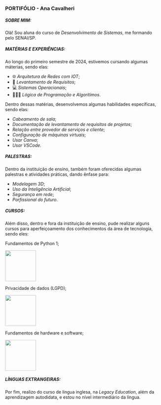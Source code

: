 ### PORTIFÓLIO - Ana Cavalheri

##### SOBRE MIM:
Olá! Sou aluna do curso de *Desenvolvimento de Sistemas*, me formando pelo SENAI/SP. 

##### MATÉRIAS E EXPERIÊNCIAS: 

Ao longo do primeiro semestre de 2024, estivemos cursando algumas máterias, sendo elas:
+ 🌐 *Arquitetura de Redes com IOT*;
+ 📝 *Levantamento de Requisitos*;
+ 💻 *Sistemas Operacionais*;
+ 👩🏻‍💻 *Lógica de Programação e Algoritimos*.

Dentro dessas matérias, desenvolvemos algumas habilidades específicas, sendo elas:
+ *Cabeamento de sala*;
+ *Documentação de levantamento de requisitos de projetos*;
+ *Relação entre provedor de serviços e cliente*;
+ *Configuração de máquinas virtuais*;
+ *Usar Canva*;
+ *Usar VSCode*.

##### PALESTRAS:
Dentro da instituição de ensino, também foram oferecidas algumas palestras e atividades práticas, dando ênfase para:
+ *Modelagem 3D*;
+ *Uso da Inteligência Artificial*;
+ *Segurança em rede*;
+ *Porfissional do futuro*.

##### CURSOS:

Além disso, dentro e fora da instituição de ensino, pude realizar alguns cursos para aperfeiçoamento dos conhecimentos da área de tecnologia, sendo eles:

Fundamentos de Python 1;

<img src="https://i0.wp.com/junilearning.com/wp-content/uploads/2020/06/python-programming-language.webp?fit=800%2C800&ssl=1" width= "100px" height= "100px">

 Privacidade de dados (LGPD);

<img src="https://img.freepik.com/vetores-premium/monitor-lcd-closeup-e-icones-de-marketing-menores_18591-8245.jpg" width= "100px" height= "100px">

 Fundamentos de hardware e software;

<img src="https://lec.com.br/wp-content/uploads/2021/07/20945597-1100x1100-2.jpg" width= "100px" height= "100px">

##### LÍNGUAS EXTRANGEIRAS:

Por fim, realizo do curso de língua inglesa, na *Legacy Education*, além da aprendizagem autodidata, e estou no nível intermediário da língua.
